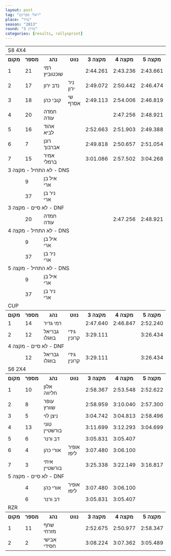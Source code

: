 ```yaml
---
layout: post
tag: "ראלי ספרינט"
place: "ערד"
season: "2013"
round: "מרוץ 3"
categories: [results, rallysprint]
---
```


<table class="line_color">
<tr>
    <td colspan="99" class="title_font">S8 4X4</td>
</tr>
<tr class="rnkh_bkcolor">
    <th class="rnkh_font">מקום</th>
    <th class="rnkh_font">מספר</th>
    <th class="rnkh_font">נהג</th>
    <th class="rnkh_font">נווט</th>
    <th class="rnkh_font">מקצה 3</th>
    <th class="rnkh_font">מקצה 4</th>
    <th class="rnkh_font">מקצה 5</th>
    <th class="rnkh_font">זמן</th>
    <th class="rnkh_font">פער</th>
</tr>
<tr class="rnk_bkcolor">
    <td class="rnk_font">1</td>
    <td class="rnk_font">21</td>
    <td class="rnk_font">רמי שוכטוביץ</td>
    <td class="rnk_font"></td>
    <td class="rnk_font">2:44.261</td>
    <td class="rnk_font">2:43.236</td>
    <td class="rnk_font">2:43.661</td>
    <td class="rnk_font">2:43.236</td>
    <td class="rnk_font"></td>
</tr>
<tr class="rnk_bkcolor">
    <td class="rnk_font">2</td>
    <td class="rnk_font">17</td>
    <td class="rnk_font">נדב ירון</td>
    <td class="rnk_font">ניר ירון</td>
    <td class="rnk_font">2:49.072</td>
    <td class="rnk_font">2:50.442</td>
    <td class="rnk_font">2:46.474</td>
    <td class="rnk_font">2:46.474</td>
    <td class="rnk_font">3.238</td>
</tr>
<tr class="rnk_bkcolor">
    <td class="rnk_font">3</td>
    <td class="rnk_font">18</td>
    <td class="rnk_font">קובי כהן</td>
    <td class="rnk_font">שי אסרף</td>
    <td class="rnk_font">2:49.113</td>
    <td class="rnk_font">2:54.006</td>
    <td class="rnk_font">2:46.819</td>
    <td class="rnk_font">2:46.819</td>
    <td class="rnk_font">3.583</td>
</tr>
<tr class="rnk_bkcolor">
    <td class="rnk_font">4</td>
    <td class="rnk_font">20</td>
    <td class="rnk_font">חמדה עודה</td>
    <td class="rnk_font"></td>
    <td class="rnk_font"></td>
    <td class="rnk_font">2:47.256</td>
    <td class="rnk_font">2:48.921</td>
    <td class="rnk_font">2:47.256</td>
    <td class="rnk_font">4.020</td>
</tr>
<tr class="rnk_bkcolor">
    <td class="rnk_font">5</td>
    <td class="rnk_font">16</td>
    <td class="rnk_font">אהוד לביא</td>
    <td class="rnk_font"></td>
    <td class="rnk_font">2:52.663</td>
    <td class="rnk_font">2:51.903</td>
    <td class="rnk_font">2:49.388</td>
    <td class="rnk_font">2:49.388</td>
    <td class="rnk_font">6.152</td>
</tr>
<tr class="rnk_bkcolor">
    <td class="rnk_font">6</td>
    <td class="rnk_font">7</td>
    <td class="rnk_font">רונן אברבוך</td>
    <td class="rnk_font"></td>
    <td class="rnk_font">2:49.818</td>
    <td class="rnk_font">2:50.657</td>
    <td class="rnk_font">2:51.054</td>
    <td class="rnk_font">2:49.818</td>
    <td class="rnk_font">6.582</td>
</tr>
<tr class="rnk_bkcolor">
    <td class="rnk_font">7</td>
    <td class="rnk_font">15</td>
    <td class="rnk_font">אמיר ברמלי</td>
    <td class="rnk_font"></td>
    <td class="rnk_font">3:01.086</td>
    <td class="rnk_font">2:57.502</td>
    <td class="rnk_font">3:04.268</td>
    <td class="rnk_font">2:57.502</td>
    <td class="rnk_font">14.266</td>
</tr>
<tr>
    <td colspan="99" class="subtitle_font">לא התחיל - מקצה 3 - DNS</td>
</tr>
<tr class="rnk_bkcolor">
    <td class="rnk_font"></td>
    <td class="rnk_font">9</td>
    <td class="rnk_font">איל בן ארי</td>
    <td class="rnk_font"></td>
    <td class="rnk_font"></td>
    <td class="rnk_font"></td>
    <td class="rnk_font"></td>
    <td class="rnk_font"></td>
    <td class="rnk_font"></td>
</tr>
<tr class="rnk_bkcolor">
    <td class="rnk_font"></td>
    <td class="rnk_font">37</td>
    <td class="rnk_font">ניר בן ארי</td>
    <td class="rnk_font"></td>
    <td class="rnk_font"></td>
    <td class="rnk_font"></td>
    <td class="rnk_font"></td>
    <td class="rnk_font"></td>
    <td class="rnk_font"></td>
</tr>
<tr>
    <td colspan="99" class="subtitle_font">לא סיים - מקצה 3 - DNF</td>
</tr>
<tr class="rnk_bkcolor">
    <td class="rnk_font"></td>
    <td class="rnk_font">20</td>
    <td class="rnk_font">חמדה עודה</td>
    <td class="rnk_font"></td>
    <td class="rnk_font"></td>
    <td class="rnk_font">2:47.256</td>
    <td class="rnk_font">2:48.921</td>
    <td class="rnk_font"></td>
    <td class="rnk_font"></td>
</tr>
<tr>
    <td colspan="99" class="subtitle_font">לא התחיל - מקצה 4 - DNS</td>
</tr>
<tr class="rnk_bkcolor">
    <td class="rnk_font"></td>
    <td class="rnk_font">9</td>
    <td class="rnk_font">איל בן ארי</td>
    <td class="rnk_font"></td>
    <td class="rnk_font"></td>
    <td class="rnk_font"></td>
    <td class="rnk_font"></td>
    <td class="rnk_font"></td>
    <td class="rnk_font"></td>
</tr>
<tr class="rnk_bkcolor">
    <td class="rnk_font"></td>
    <td class="rnk_font">37</td>
    <td class="rnk_font">ניר בן ארי</td>
    <td class="rnk_font"></td>
    <td class="rnk_font"></td>
    <td class="rnk_font"></td>
    <td class="rnk_font"></td>
    <td class="rnk_font"></td>
    <td class="rnk_font"></td>
</tr>
<tr>
    <td colspan="99" class="subtitle_font">לא התחיל - מקצה 5 - DNS</td>
</tr>
<tr class="rnk_bkcolor">
    <td class="rnk_font"></td>
    <td class="rnk_font">9</td>
    <td class="rnk_font">איל בן ארי</td>
    <td class="rnk_font"></td>
    <td class="rnk_font"></td>
    <td class="rnk_font"></td>
    <td class="rnk_font"></td>
    <td class="rnk_font"></td>
    <td class="rnk_font"></td>
</tr>
<tr class="rnk_bkcolor">
    <td class="rnk_font"></td>
    <td class="rnk_font">37</td>
    <td class="rnk_font">ניר בן ארי</td>
    <td class="rnk_font"></td>
    <td class="rnk_font"></td>
    <td class="rnk_font"></td>
    <td class="rnk_font"></td>
    <td class="rnk_font"></td>
    <td class="rnk_font"></td>
</tr>
<tr>
    <td colspan="99" class="title_font">CUP</td>
</tr>
<tr class="rnkh_bkcolor">
    <th class="rnkh_font">מקום</th>
    <th class="rnkh_font">מספר</th>
    <th class="rnkh_font">נהג</th>
    <th class="rnkh_font">נווט</th>
    <th class="rnkh_font">מקצה 3</th>
    <th class="rnkh_font">מקצה 4</th>
    <th class="rnkh_font">מקצה 5</th>
    <th class="rnkh_font">זמן</th>
    <th class="rnkh_font">פער</th>
</tr>
<tr class="rnk_bkcolor">
    <td class="rnk_font">1</td>
    <td class="rnk_font">14</td>
    <td class="rnk_font">רמי גדיר</td>
    <td class="rnk_font"></td>
    <td class="rnk_font">2:47.640</td>
    <td class="rnk_font">2:46.847</td>
    <td class="rnk_font">2:52.240</td>
    <td class="rnk_font">2:46.847</td>
    <td class="rnk_font"></td>
</tr>
<tr class="rnk_bkcolor">
    <td class="rnk_font">2</td>
    <td class="rnk_font">12</td>
    <td class="rnk_font">גבריאל בוזגלו</td>
    <td class="rnk_font">גידי קרונין</td>
    <td class="rnk_font">3:29.111</td>
    <td class="rnk_font"></td>
    <td class="rnk_font">3:26.434</td>
    <td class="rnk_font">3:26.434</td>
    <td class="rnk_font">39.587</td>
</tr>
<tr>
    <td colspan="99" class="subtitle_font">לא סיים - מקצה 4 - DNF</td>
</tr>
<tr class="rnk_bkcolor">
    <td class="rnk_font"></td>
    <td class="rnk_font">12</td>
    <td class="rnk_font">גבריאל בוזגלו</td>
    <td class="rnk_font">גידי קרונין</td>
    <td class="rnk_font">3:29.111</td>
    <td class="rnk_font"></td>
    <td class="rnk_font">3:26.434</td>
    <td class="rnk_font"></td>
    <td class="rnk_font"></td>
</tr>
<tr>
    <td colspan="99" class="title_font">S6 2X4</td>
</tr>
<tr class="rnkh_bkcolor">
    <th class="rnkh_font">מקום</th>
    <th class="rnkh_font">מספר</th>
    <th class="rnkh_font">נהג</th>
    <th class="rnkh_font">נווט</th>
    <th class="rnkh_font">מקצה 3</th>
    <th class="rnkh_font">מקצה 4</th>
    <th class="rnkh_font">מקצה 5</th>
    <th class="rnkh_font">זמן</th>
    <th class="rnkh_font">פער</th>
</tr>
<tr class="rnk_bkcolor">
    <td class="rnk_font">1</td>
    <td class="rnk_font">10</td>
    <td class="rnk_font">אלון חליווה</td>
    <td class="rnk_font"></td>
    <td class="rnk_font">2:58.367</td>
    <td class="rnk_font">2:53.548</td>
    <td class="rnk_font">2:52.622</td>
    <td class="rnk_font">2:52.622</td>
    <td class="rnk_font"></td>
</tr>
<tr class="rnk_bkcolor">
    <td class="rnk_font">2</td>
    <td class="rnk_font">8</td>
    <td class="rnk_font">עופר שוורץ</td>
    <td class="rnk_font"></td>
    <td class="rnk_font">2:58.959</td>
    <td class="rnk_font">3:10.040</td>
    <td class="rnk_font">2:57.300</td>
    <td class="rnk_font">2:57.300</td>
    <td class="rnk_font">4.678</td>
</tr>
<tr class="rnk_bkcolor">
    <td class="rnk_font">3</td>
    <td class="rnk_font">5</td>
    <td class="rnk_font">ניצן לוי</td>
    <td class="rnk_font"></td>
    <td class="rnk_font">3:04.742</td>
    <td class="rnk_font">3:04.813</td>
    <td class="rnk_font">2:58.496</td>
    <td class="rnk_font">2:58.496</td>
    <td class="rnk_font">5.874</td>
</tr>
<tr class="rnk_bkcolor">
    <td class="rnk_font">4</td>
    <td class="rnk_font">13</td>
    <td class="rnk_font">טוני בורשטיין</td>
    <td class="rnk_font"></td>
    <td class="rnk_font">3:11.699</td>
    <td class="rnk_font">3:12.293</td>
    <td class="rnk_font">3:04.699</td>
    <td class="rnk_font">3:04.699</td>
    <td class="rnk_font">12.077</td>
</tr>
<tr class="rnk_bkcolor">
    <td class="rnk_font">5</td>
    <td class="rnk_font">6</td>
    <td class="rnk_font">דב ורנר</td>
    <td class="rnk_font"></td>
    <td class="rnk_font">3:05.831</td>
    <td class="rnk_font">3:05.407</td>
    <td class="rnk_font"></td>
    <td class="rnk_font">3:05.407</td>
    <td class="rnk_font">12.785</td>
</tr>
<tr class="rnk_bkcolor">
    <td class="rnk_font">6</td>
    <td class="rnk_font">4</td>
    <td class="rnk_font">אורי כהן</td>
    <td class="rnk_font">אופיר ליפז</td>
    <td class="rnk_font">3:07.480</td>
    <td class="rnk_font">3:06.100</td>
    <td class="rnk_font"></td>
    <td class="rnk_font">3:06.100</td>
    <td class="rnk_font">13.478</td>
</tr>
<tr class="rnk_bkcolor">
    <td class="rnk_font">7</td>
    <td class="rnk_font">3</td>
    <td class="rnk_font">איתי בורשטיין</td>
    <td class="rnk_font"></td>
    <td class="rnk_font">3:25.338</td>
    <td class="rnk_font">3:22.149</td>
    <td class="rnk_font">3:16.817</td>
    <td class="rnk_font">3:16.817</td>
    <td class="rnk_font">24.195</td>
</tr>
<tr>
    <td colspan="99" class="subtitle_font">לא סיים - מקצה 5 - DNF</td>
</tr>
<tr class="rnk_bkcolor">
    <td class="rnk_font"></td>
    <td class="rnk_font">4</td>
    <td class="rnk_font">אורי כהן</td>
    <td class="rnk_font">אופיר ליפז</td>
    <td class="rnk_font">3:07.480</td>
    <td class="rnk_font">3:06.100</td>
    <td class="rnk_font"></td>
    <td class="rnk_font"></td>
    <td class="rnk_font"></td>
</tr>
<tr class="rnk_bkcolor">
    <td class="rnk_font"></td>
    <td class="rnk_font">6</td>
    <td class="rnk_font">דב ורנר</td>
    <td class="rnk_font"></td>
    <td class="rnk_font">3:05.831</td>
    <td class="rnk_font">3:05.407</td>
    <td class="rnk_font"></td>
    <td class="rnk_font"></td>
    <td class="rnk_font"></td>
</tr>
<tr>
    <td colspan="99" class="title_font">RZR</td>
</tr>
<tr class="rnkh_bkcolor">
    <th class="rnkh_font">מקום</th>
    <th class="rnkh_font">מספר</th>
    <th class="rnkh_font">נהג</th>
    <th class="rnkh_font">נווט</th>
    <th class="rnkh_font">מקצה 3</th>
    <th class="rnkh_font">מקצה 4</th>
    <th class="rnkh_font">מקצה 5</th>
    <th class="rnkh_font">זמן</th>
    <th class="rnkh_font">פער</th>
</tr>
<tr class="rnk_bkcolor">
    <td class="rnk_font">1</td>
    <td class="rnk_font">11</td>
    <td class="rnk_font">שחף מזרחי</td>
    <td class="rnk_font"></td>
    <td class="rnk_font">2:52.675</td>
    <td class="rnk_font">2:50.977</td>
    <td class="rnk_font">2:58.347</td>
    <td class="rnk_font">2:50.977</td>
    <td class="rnk_font"></td>
</tr>
<tr class="rnk_bkcolor">
    <td class="rnk_font">2</td>
    <td class="rnk_font">2</td>
    <td class="rnk_font">אבישי חסידי</td>
    <td class="rnk_font"></td>
    <td class="rnk_font">3:08.224</td>
    <td class="rnk_font">3:07.362</td>
    <td class="rnk_font">3:05.489</td>
    <td class="rnk_font">3:05.489</td>
    <td class="rnk_font">14.512</td>
</tr>
</table>
